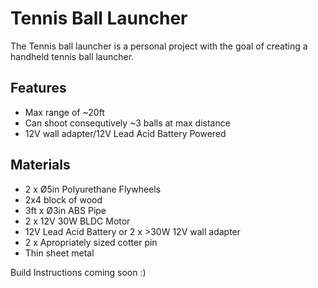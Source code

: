 # Tennis Ball Launcher
The Tennis ball launcher is a personal project with the goal of creating a handheld tennis ball launcher.

## Features
- Max range of ~20ft
- Can shoot consequtively ~3 balls at max distance
- 12V wall adapter/12V Lead Acid Battery Powered

## Materials
- 2 x Ø5in Polyurethane Flywheels
- 2x4 block of wood
- 3ft x Ø3in ABS Pipe
- 2 x 12V 30W BLDC Motor
- 12V Lead Acid Battery or 2 x >30W 12V wall adapter
- 2 x Apropriately sized cotter pin
- Thin sheet metal

Build Instructions coming soon :)